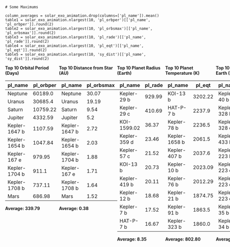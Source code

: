 ```
# Some Maximums

column_averages = solar_exo_animation.drop(columns=['pl_name']).mean()
table1 = solar_exo_animation.nlargest(10, 'pl_orbper')[['pl_name', 'pl_orbper']].round(2)
table2 = solar_exo_animation.nlargest(10, 'pl_orbsmax')[['pl_name', 'pl_orbsmax']].round(2)
table3 = solar_exo_animation.nlargest(10, 'pl_rade')[['pl_name', 'pl_rade']].round(2)
table4 = solar_exo_animation.nlargest(10, 'pl_eqt')[['pl_name', 'pl_eqt']].round(2)
table5 = solar_exo_animation.nlargest(10, 'sy_dist')[['pl_name', 'sy_dist']].round(2)
```

<div style="display: flex; justify-content: space-between;">
<!-- Top 10 Orbital Period (Days) -->
<div style="flex: 1">
  <strong>    Top 10 Orbital Period (Days)</strong>
  <table>
    <thead>
      <tr>
        <th>pl_name</th>
        <th>pl_orbper</th>
      </tr>
    </thead>
    <tbody>
      <tr>
        <td>Neptune</td>
        <td>60189.0</td>
      </tr>
      <tr>
        <td>Uranus</td>
        <td>30685.4</td>
      </tr>
      <tr>
        <td>Saturn</td>
        <td>10759.22</td>
      </tr>
      <tr>
        <td>Jupiter</td>
        <td>4332.59</td>
      </tr>
      <tr>
        <td>Kepler-1647 b</td>
        <td>1107.59</td>
      </tr>
      <tr>
        <td>Kepler-1654 b</td>
        <td>1047.84</td>
      </tr>
      <tr>
        <td>Kepler-167 e</td>
        <td>979.95</td>
      </tr>
      <tr>
        <td>Kepler-1704 b</td>
        <td>911.1</td>
      </tr>
      <tr>
        <td>Kepler-1708 b</td>
        <td>737.11</td>
      </tr>
      <tr>
        <td>Mars</td>
        <td>686.98</td>
      </tr>
    </tbody>
  </table>
  <strong>    Average: 339.79</strong>
</div>

<!-- Top 10 Distance from Star (AU) -->
<div style="flex: 1">
  <strong>    Top 10 Distance from Star (AU)</strong>
  <table>
    <thead>
      <tr>
        <th>pl_name</th>
        <th>pl_orbsmax</th>
      </tr>
    </thead>
    <tbody>
      <tr>
        <td>Neptune</td>
        <td>30.07</td>
      </tr>
      <tr>
        <td>Uranus</td>
        <td>19.19</td>
      </tr>
      <tr>
        <td>Saturn</td>
        <td>9.54</td>
      </tr>
      <tr>
        <td>Jupiter</td>
        <td>5.2</td>
      </tr>
      <tr>
        <td>Kepler-1647 b</td>
        <td>2.72</td>
      </tr>
      <tr>
        <td>Kepler-1654 b</td>
        <td>2.03</td>
      </tr>
      <tr>
        <td>Kepler-1704 b</td>
        <td>1.88</td>
      </tr>
      <tr>
        <td>Kepler-167 e</td>
        <td>1.71</td>
      </tr>
      <tr>
        <td>Kepler-1708 b</td>
        <td>1.64</td>
      </tr>
      <tr>
        <td>Mars</td>
        <td>1.52</td>
      </tr>
    </tbody>
  </table>
  <strong>    Average: 0.38</strong>
</div>

<!-- Top 10 Planet Radius (Earth) -->
<div style="flex: 1">
  <strong>    Top 10 Planet Radius (Earth)</strong>
  <table>
    <thead>
      <tr>
        <th>pl_name</th>
        <th>pl_rade</th>
      </tr>
    </thead>
    <tbody>
      <tr>
        <td>Kepler-29 b</td>
        <td>929.99</td>
      </tr>
      <tr>
        <td>Kepler-29 c</td>
        <td>410.69</td>
      </tr>
      <tr>
        <td>KOI-1599.02</td>
        <td>36.37</td>
      </tr>
      <tr>
        <td>Kepler-359 d</td>
        <td>23.46</td>
      </tr>
      <tr>
        <td>Kepler-57 c</td>
        <td>21.52</td>
      </tr>
      <tr>
        <td>KOI-13 b</td>
        <td>20.73</td>
      </tr>
      <tr>
        <td>Kepler-419 b</td>
        <td>20.11</td>
      </tr>
      <tr>
        <td>Kepler-12 b</td>
        <td>18.68</td>
      </tr>
      <tr>
        <td>Kepler-7 b</td>
        <td>17.52</td>
      </tr>
      <tr>
        <td>HAT-P-7 b</td>
        <td>16.67</td>
      </tr>
    </tbody>
  </table>
  <strong>    Average: 8.35</strong>
</div>

<!-- Top 10 Planet Temperature (K) -->
<div style="flex: 1">
  <strong>    Top 10 Planet Temperature (K)</strong>
  <table>
    <thead>
      <tr>
        <th>pl_name</th>
        <th>pl_eqt</th>
      </tr>
    </thead>
    <tbody>
      <tr>
        <td>KOI-13 b</td>
        <td>3202.22</td>
      </tr>
      <tr>
        <td>HAT-P-7 b</td>
        <td>2237.9</td>
      </tr>
      <tr>
        <td>Kepler-78 b</td>
        <td>2236.5</td>
      </tr>
      <tr>
        <td>Kepler-1658 b</td>
        <td>2061.5</td>
      </tr>
      <tr>
        <td>Kepler-407 b</td>
        <td>2037.6</td>
      </tr>
      <tr>
        <td>Kepler-10 b</td>
        <td>2023.09</td>
      </tr>
      <tr>
        <td>Kepler-76 b</td>
        <td>2012.29</td>
      </tr>
      <tr>
        <td>Kepler-21 b</td>
        <td>1874.75</td>
      </tr>
      <tr>
        <td>Kepler-91 b</td>
        <td>1863.5</td>
      </tr>
      <tr>
        <td>Kepler-323 b</td>
        <td>1860.0</td>
      </tr>
    </tbody>
  </table>
  <strong>    Average: 802.80</strong>
</div>

<!-- Top 10 Distance from Earth (Parsec) -->
<div style="flex: 1;">
  <strong>    Top 10 Distance from Earth (Parsec)</strong>
  <table>
    <thead>
      <tr>
        <th>pl_name</th>
        <th>sy_dist</th>
      </tr>
    </thead>
    <tbody>
      <tr>
        <td>Kepler-40 b</td>
        <td>2305.01</td>
      </tr>
      <tr>
        <td>Kepler-328 b</td>
        <td>2213.19</td>
      </tr>
      <tr>
        <td>Kepler-328 c</td>
        <td>2213.19</td>
      </tr>
      <tr>
        <td>Kepler-433 b</td>
        <td>1878.31</td>
      </tr>
      <tr>
        <td>Kepler-223 b</td>
        <td>1859.71</td>
      </tr>
      <tr>
        <td>Kepler-223 c</td>
        <td>1859.71</td>
      </tr>
      <tr>
        <td>Kepler-223 d</td>
        <td>1859.71</td>
      </tr>
      <tr>
        <td>Kepler-223 e</td>
        <td>1859.71</td>
      </tr>
      <tr>
        <td>Kepler-35 b</td>
        <td>1819.17</td>
      </tr>
      <tr>
        <td>Kepler-34 b</td>
        <td>1800.82</td>
      </tr>
    </tbody>
  </table>
  <strong>    Average: 658.63</strong>
</div>
